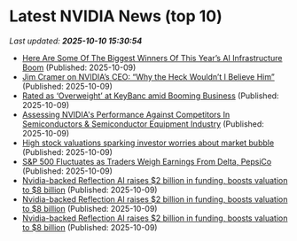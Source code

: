 # Latest NVIDIA News (top 10)
_Last updated: **2025-10-10 15:30:54**_

- [Here Are Some Of The Biggest Winners Of This Year’s AI Infrastructure Boom](https://biztoc.com/x/9de8feb200f96a12) (Published: 2025-10-09)
- [Jim Cramer on NVIDIA’s CEO: “Why the Heck Wouldn’t I Believe Him”](https://biztoc.com/x/bbf0859b1b1694c1) (Published: 2025-10-09)
- [Rated as ‘Overweight’ at KeyBanc amid Booming Business](https://biztoc.com/x/d409cb2503a58646) (Published: 2025-10-09)
- [Assessing NVIDIA's Performance Against Competitors In Semiconductors & Semiconductor Equipment Industry](https://biztoc.com/x/0caf617ac579b45c) (Published: 2025-10-09)
- [High stock valuations sparking investor worries about market bubble](https://economictimes.indiatimes.com/markets/stocks/news/high-stock-valuations-sparking-investor-worries-about-market-bubble/articleshow/124424447.cms) (Published: 2025-10-09)
- [S&P 500 Fluctuates as Traders Weigh Earnings From Delta, PepsiCo](https://financialpost.com/pmn/business-pmn/sp-500-fluctuates-as-traders-weigh-earnings-from-delta-pepsico) (Published: 2025-10-09)
- [Nvidia-backed Reflection AI raises $2 billion in funding, boosts valuation to $8 billion](https://biztoc.com/x/60cbf44db7560545) (Published: 2025-10-09)
- [Nvidia-backed Reflection AI raises $2 billion in funding, boosts valuation to $8 billion](https://economictimes.indiatimes.com/tech/artificial-intelligence/nvidia-backed-reflection-ai-raises-2-billion-in-funding-boosts-valuation-to-8-billion/articleshow/124424065.cms) (Published: 2025-10-09)
- [Nvidia-backed Reflection AI raises $2 billion in funding, boosts valuation to $8 billion](https://economictimes.indiatimes.com/tech/funding/nvidia-backed-reflection-ai-raises-2-billion-in-funding-boosts-valuation-to-8-billion/articleshow/124423959.cms) (Published: 2025-10-09)
